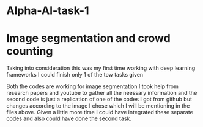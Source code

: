 # Alpha-AI-task-1
# Image segmentation and crowd counting 


Taking into consideration this was my first time working with deep learning frameworks I could finish only 1 of the tow tasks given 

Both the codes are working for image segmentation I took help from research papers and youtube to gather all the neessary information and the second code is just a
replication of one of the codes I got from github but changes according to the image I chose which I will be mentioning in the files above.
Given a little more time I could have integrated these separate codes and also could have done the second task.
